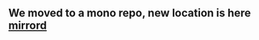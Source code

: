 ## We moved to a mono repo, new location is here [mirrord](https://github.com/metalbear-co/mirrord)

